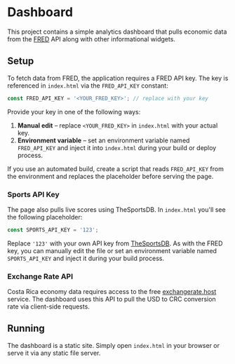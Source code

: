 # Dashboard

This project contains a simple analytics dashboard that pulls economic data from the [FRED](https://fred.stlouisfed.org/) API along with other informational widgets.

## Setup

To fetch data from FRED, the application requires a FRED API key. The key is referenced in `index.html` via the `FRED_API_KEY` constant:

```javascript
const FRED_API_KEY = '<YOUR_FRED_KEY>'; // replace with your key
```

Provide your key in one of the following ways:

1. **Manual edit** – replace `<YOUR_FRED_KEY>` in `index.html` with your actual key.
2. **Environment variable** – set an environment variable named `FRED_API_KEY` and inject it into `index.html` during your build or deploy process.

If you use an automated build, create a script that reads `FRED_API_KEY` from the environment and replaces the placeholder before serving the page.

### Sports API Key

The page also pulls live scores using TheSportsDB. In `index.html` you'll see
the following placeholder:

```javascript
const SPORTS_API_KEY = '123';
```

Replace `'123'` with your own API key from
[TheSportsDB](https://www.thesportsdb.com/api.php). As with the FRED key, you
can manually edit the file or set an environment variable named
`SPORTS_API_KEY` and inject it during your build process.

### Exchange Rate API

Costa Rica economy data requires access to the free
[exchangerate.host](https://exchangerate.host/) service. The dashboard uses this
API to pull the USD to CRC conversion rate via client-side requests.


## Running

The dashboard is a static site. Simply open `index.html` in your browser or serve it via any static file server.
